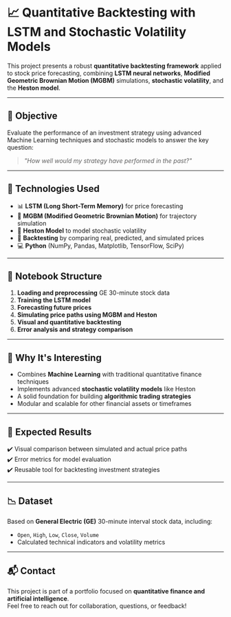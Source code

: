 # 📈 Quantitative Backtesting with LSTM and Stochastic Volatility Models

This project presents a robust **quantitative backtesting framework** applied to stock price forecasting, combining **LSTM neural networks**, **Modified Geometric Brownian Motion (MGBM)** simulations, **stochastic volatility**, and the **Heston model**.

---

## 🚀 Objective

Evaluate the performance of an investment strategy using advanced Machine Learning techniques and stochastic models to answer the key question:  
> _"How well would my strategy have performed in the past?"_

---

## 🧠 Technologies Used

- 📊 **LSTM (Long Short-Term Memory)** for price forecasting  
- 🔁 **MGBM (Modified Geometric Brownian Motion)** for trajectory simulation  
- 🔄 **Heston Model** to model stochastic volatility  
- 🧮 **Backtesting** by comparing real, predicted, and simulated prices  
- 💻 **Python** (NumPy, Pandas, Matplotlib, TensorFlow, SciPy)

---

## 📂 Notebook Structure

1. **Loading and preprocessing** GE 30-minute stock data  
2. **Training the LSTM model**  
3. **Forecasting future prices**  
4. **Simulating price paths using MGBM and Heston**  
5. **Visual and quantitative backtesting**  
6. **Error analysis and strategy comparison**

---

## 📌 Why It's Interesting

- Combines **Machine Learning** with traditional quantitative finance techniques  
- Implements advanced **stochastic volatility models** like Heston  
- A solid foundation for building **algorithmic trading strategies**  
- Modular and scalable for other financial assets or timeframes

---

## 🧪 Expected Results

✔️ Visual comparison between simulated and actual price paths  
✔️ Error metrics for model evaluation  
✔️ Reusable tool for backtesting investment strategies

---

## 📉 Dataset

Based on **General Electric (GE)** 30-minute interval stock data, including:

- `Open`, `High`, `Low`, `Close`, `Volume`  
- Calculated technical indicators and volatility metrics

---

## 📬 Contact

This project is part of a portfolio focused on **quantitative finance and artificial intelligence**.  
Feel free to reach out for collaboration, questions, or feedback!
